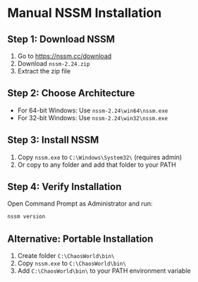 # Manual NSSM Installation

## Step 1: Download NSSM
1. Go to https://nssm.cc/download
2. Download `nssm-2.24.zip`
3. Extract the zip file

## Step 2: Choose Architecture
- For 64-bit Windows: Use `nssm-2.24\win64\nssm.exe`
- For 32-bit Windows: Use `nssm-2.24\win32\nssm.exe`

## Step 3: Install NSSM
1. Copy `nssm.exe` to `C:\Windows\System32\` (requires admin)
2. Or copy to any folder and add that folder to your PATH

## Step 4: Verify Installation
Open Command Prompt as Administrator and run:
```cmd
nssm version
```

## Alternative: Portable Installation
1. Create folder `C:\ChaosWorld\bin\`
2. Copy `nssm.exe` to `C:\ChaosWorld\bin\`
3. Add `C:\ChaosWorld\bin\` to your PATH environment variable
